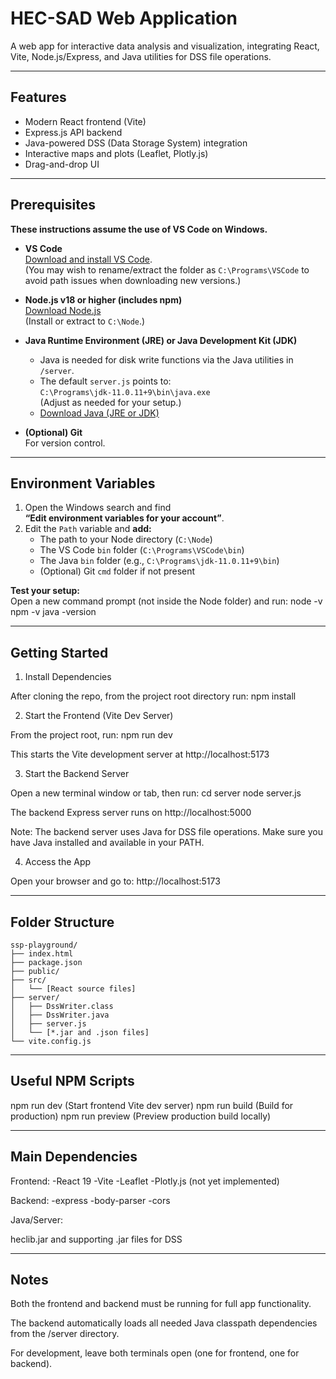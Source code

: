 # HEC-SAD Web Application

A web app for interactive data analysis and visualization, integrating React, Vite, Node.js/Express, and Java utilities for DSS file operations.

---

## Features

- Modern React frontend (Vite)
- Express.js API backend
- Java-powered DSS (Data Storage System) integration
- Interactive maps and plots (Leaflet, Plotly.js)
- Drag-and-drop UI

---

## Prerequisites

**These instructions assume the use of VS Code on Windows.**

- **VS Code**  
  [Download and install VS Code](https://code.visualstudio.com/download).  
  (You may wish to rename/extract the folder as `C:\Programs\VSCode` to avoid path issues when downloading new versions.)

- **Node.js v18 or higher (includes npm)**  
  [Download Node.js](https://nodejs.org/en/download)  
  (Install or extract to `C:\Node`.)

- **Java Runtime Environment (JRE) or Java Development Kit (JDK)**  
  - Java is needed for disk write functions via the Java utilities in `/server`.
  - The default `server.js` points to:  
    `C:\Programs\jdk-11.0.11+9\bin\java.exe`  
    (Adjust as needed for your setup.)
  - [Download Java (JRE or JDK)](https://www.oracle.com/java/technologies/downloads/archive/)

- **(Optional) Git**  
  For version control.

---

## Environment Variables

1. Open the Windows search and find  
   **“Edit environment variables for your account”**.
2. Edit the `Path` variable and **add:**
    - The path to your Node directory (`C:\Node`)
    - The VS Code `bin` folder (`C:\Programs\VSCode\bin`)
    - The Java `bin` folder (e.g., `C:\Programs\jdk-11.0.11+9\bin`)
    - (Optional) Git `cmd` folder if not present

**Test your setup:**  
Open a new command prompt (not inside the Node folder) and run:
node -v
npm -v
java -version

---

## Getting Started

1. Install Dependencies

After cloning the repo, from the project root directory run:
npm install

2. Start the Frontend (Vite Dev Server)

From the project root, run:
npm run dev

This starts the Vite development server at http://localhost:5173

3. Start the Backend Server

Open a new terminal window or tab, then run:
cd server
node server.js

The backend Express server runs on http://localhost:5000

Note: The backend server uses Java for DSS file operations.
Make sure you have Java installed and available in your PATH.

4. Access the App

Open your browser and go to:
http://localhost:5173

---

## Folder Structure

```text
ssp-playground/
├── index.html
├── package.json
├── public/
├── src/
│   └── [React source files]
├── server/
│   ├── DssWriter.class
│   ├── DssWriter.java
│   ├── server.js
│   └── [*.jar and .json files]
└── vite.config.js
```


---

## Useful NPM Scripts
npm run dev (Start frontend Vite dev server)
npm run build (Build for production)
npm run preview (Preview production build locally)

---

## Main Dependencies
Frontend:
-React 19
-Vite
-Leaflet
-Plotly.js (not yet implemented)

Backend:
-express
-body-parser
-cors

Java/Server:

heclib.jar and supporting .jar files for DSS

---

## Notes
Both the frontend and backend must be running for full app functionality.

The backend automatically loads all needed Java classpath dependencies from the /server directory.

For development, leave both terminals open (one for frontend, one for backend).